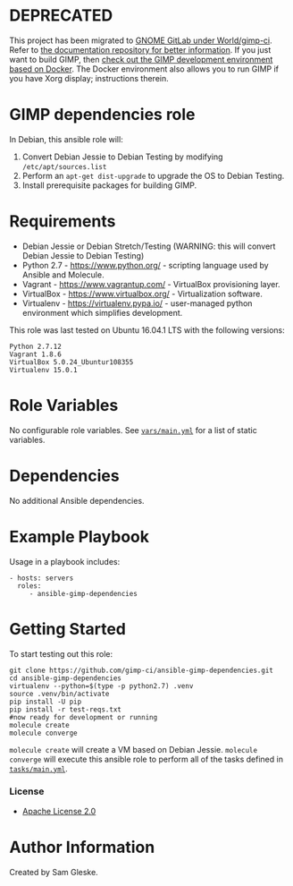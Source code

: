 # DEPRECATED

This project has been migrated to [GNOME GitLab under World/gimp-ci](https://gitlab.gnome.org/World/gimp-ci).  Refer to [the documentation repository for better information](https://gitlab.gnome.org/World/gimp-ci/documentation).  If you just want to build GIMP, then [check out the GIMP development environment based on Docker](https://gitlab.gnome.org/World/gimp-ci/docker-gimp).  The Docker environment also allows you to run GIMP if you have Xorg display; instructions therein.

# GIMP dependencies role

In Debian, this ansible role will:

1. Convert Debian Jessie to Debian Testing by modifying `/etc/apt/sources.list`
2. Perform an `apt-get dist-upgrade` to upgrade the OS to Debian Testing.
3. Install prerequisite packages for building GIMP.

# Requirements

* Debian Jessie or Debian Stretch/Testing (WARNING: this will convert Debian
  Jessie to Debian Testing)
* Python 2.7 - https://www.python.org/ - scripting language used by Ansible and
  Molecule.
* Vagrant - https://www.vagrantup.com/ - VirtualBox provisioning layer.
* VirtualBox - https://www.virtualbox.org/ - Virtualization software.
* Virtualenv - https://virtualenv.pypa.io/ - user-managed python environment
  which simplifies development.

This role was last tested on Ubuntu 16.04.1 LTS with the following versions:

    Python 2.7.12
    Vagrant 1.8.6
    VirtualBox 5.0.24_Ubuntur108355
    Virtualenv 15.0.1

# Role Variables

No configurable role variables.  See [`vars/main.yml`](vars/main.yml) for a list
of static variables.

# Dependencies

No additional Ansible dependencies.

# Example Playbook

Usage in a playbook includes:

    - hosts: servers
      roles:
         - ansible-gimp-dependencies

# Getting Started

To start testing out this role:

```
git clone https://github.com/gimp-ci/ansible-gimp-dependencies.git
cd ansible-gimp-dependencies
virtualenv --python=$(type -p python2.7) .venv
source .venv/bin/activate
pip install -U pip
pip install -r test-reqs.txt
#now ready for development or running
molecule create
molecule converge
```

`molecule create` will create a VM based on Debian Jessie.  `molecule converge`
will execute this ansible role to perform all of the tasks defined in
[`tasks/main.yml`](tasks/main.yml).

### License

* [Apache License 2.0](LICENSE)

# Author Information

Created by Sam Gleske.
